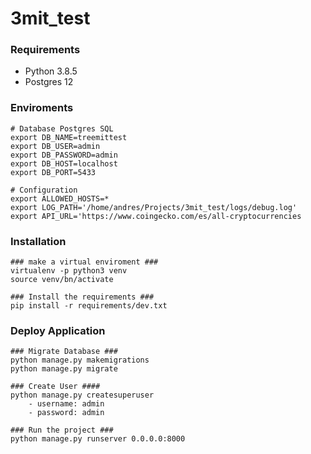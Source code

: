 # 3mit_test

### Requirements ###

* Python 3.8.5
* Postgres 12


### Enviroments ###

    # Database Postgres SQL 
    export DB_NAME=treemittest
    export DB_USER=admin
    export DB_PASSWORD=admin
    export DB_HOST=localhost
    export DB_PORT=5433

    # Configuration
    export ALLOWED_HOSTS=*
    export LOG_PATH='/home/andres/Projects/3mit_test/logs/debug.log'
    export API_URL='https://www.coingecko.com/es/all-cryptocurrencies

### Installation ###
    ### make a virtual enviroment ###
    virtualenv -p python3 venv
    source venv/bn/activate
    
    ### Install the requirements ###
    pip install -r requirements/dev.txt

### Deploy Application ###
    
    ### Migrate Database ###
    python manage.py makemigrations
    python manage.py migrate

    ### Create User ####
    python manage.py createsuperuser
        - username: admin
        - password: admin

    ### Run the project ###
    python manage.py runserver 0.0.0.0:8000

  

